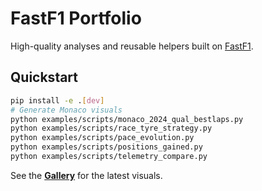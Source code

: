 ﻿# FastF1 Portfolio

High-quality analyses and reusable helpers built on [FastF1](https://docs.fastf1.dev/).

## Quickstart

```bash
pip install -e .[dev]
# Generate Monaco visuals
python examples/scripts/monaco_2024_qual_bestlaps.py
python examples/scripts/race_tyre_strategy.py
python examples/scripts/pace_evolution.py
python examples/scripts/positions_gained.py
python examples/scripts/telemetry_compare.py
```

See the **[Gallery](gallery/index.md)** for the latest visuals.

